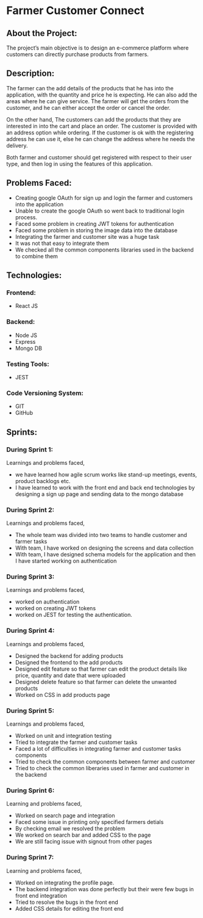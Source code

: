 # Farmer Customer Connect
## About the Project:
The project’s main objective is to design an e-commerce platform where customers can directly purchase products from farmers.

## Description:
The farmer can the add details of the products that he has into the application, with the quantity and price he is expecting. He can also add the areas where he can give service. The farmer will get the orders from the customer, and he can either accept the order or cancel the order. 
	
On the other hand, The customers can add the products that they are interested in into the cart and place an order. The customer is provided with an address option while ordering. If the customer is ok with the registering address he can use it, else he can change the address where he needs the delivery.

Both farmer and customer should get registered with respect to their user type, and then log in using the features of this application.
	
## Problems Faced:
* Creating google OAuth for sign up and login the farmer and customers into the application
* Unable to create the google OAuth so went back to traditional login process.
* Faced some problem in creating JWT tokens for authentication
* Faced some problem in storing the image data into the database
* Integrating the farmer and customer site was a huge task
* It was not that easy to integrate them
* We checked all the common components libraries used in the backend to combine them

## Technologies:
### Frontend:
* React JS

### Backend:
* Node JS 
* Express 
* Mongo DB

### Testing Tools:
* JEST

### Code Versioning System:
* GIT 
* GitHub

## Sprints:
### During Sprint 1:
Learnings and problems faced,
* we have learned how agile scrum works like stand-up meetings, events, product backlogs etc. 
* I have learned to work with the front end and back end technologies by designing a sign up page and sending data to the mongo database


### During Sprint 2:
Learnings and problems faced,
* The whole team was divided into two teams to handle customer and farmer tasks
* With team, I have worked on designing the screens and data collection
* With team, I have designed schema models for the application and then I have started working on authentication


### During Sprint 3:
Learnings and problems faced,
* worked on authentication 
* worked on creating JWT tokens
* worked on JEST for testing the authentication.


### During Sprint 4:
Learnings and problems faced,
* Designed the backend for adding products 
* Designed the frontend to the add products
* Designed edit feature so that farmer can edit the product details like price, quantity and date that were uploaded
* Designed delete feature so that farmer can delete the unwanted products
* Worked on CSS in add products page

### During Sprint 5:
Learnings and problems faced,
* Worked on unit and integration testing
* Tried to integrate the farmer and customer tasks
* Faced a lot of difficulties in integrating farmer and customer tasks components
* Tried to check the common components between farmer and customer
* Tried to check the common liberaries used in farmer and customer in the backend

### During Sprint 6:
Learning and problems faced,
* Worked on search page and integration
* Faced some issue in printing only specified farmers detials
* By checking email we resolved the problem
* We worked on search bar and added CSS to the page
* We are still facing issue with signout from other pages

### During Sprint 7:
Learning and problems faced,
* Worked on integrating the profile page.
* The backend integration was done perfectly but their were few bugs in front end integration
* Tried to resolve the bugs in the front end
* Added CSS details for editing the front end
